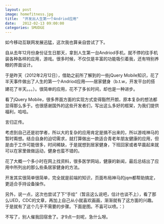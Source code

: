 ```yaml
---
layout: post
image: homefitness.jpg
title:  "开发出人生第一个Andriod应用"
date:   2012-02-13 09:00:00
categories: SMUDGE
---
```


如今移动互联网发展迅猛，这次我也算亲自尝试了下。



自从去年12月份身份证生日那天，拿到人生第一台Andriod手机，就不停的往手机装各种各样的应用，游戏。很多时候，不仅仅是丰富的功能吸引着我，还有特别养眼的界面设计。



于是昨天（2012年2月12日），借助之前所了解到的一些jQuery Mobile知识，花了半天事件做出了人生的第一个Andriod应用——居家健身（b.t.w，开发平台的搭建花了半天。。。）。很简单的应用，花不了多长时间，却也是一种进步。



看了jQuery Mobile，很多界面方面的实现方式变得豁然开朗，原本复杂的想法都显得那么多于。也很感谢国外的这些开发者们，写出这么多好的框架，为我们提供福利，哈哈。



言归正传。



考虑到自己还是初学者，所以大的复杂的应用肯定是搞不出来的，所以游戏神马的暂时甭想。结合自身的迫切需求，就打算做出一款适合青老年朋友健康的应用，但是由于工作可能很多，时间稀缺，于是就想到居家健身，下班回家或者早晨起来就可以在家里做做运动，健身也蛮不错的。



花了大概一个多小时在网上找资料，很多医学网站，健康的新闻，最后总结出了应用中所列出的那么些条居家健身的方法。



开发其实很简单很简单，完全就是前端的知识，页面布局神马的jqm都帮助搞定，更适合手持设备操作。



另外，说一点，这次也尝试了下“手绘”（暂且这么说吧，估计也谈不上），看了那么UED，CDC的文章，再加上自己从小就喜欢画画，渐渐就有了这方面的兴趣。于是就有了这个几乎不需要的步骤。下面是图。不喜可以喷。：）






不写了，别人催我回宿舍了。才9点一刻呢，急什么呀。